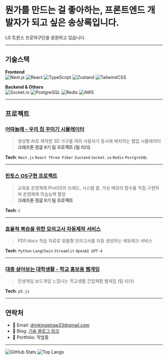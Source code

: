 # 뭔가를 만드는 걸 좋아하는, 프론트엔드 개발자가 되고 싶은 송상록입니다.  

LG 트윈스 프로야구단을 응원하고 있습니다.

---

## 기술스택

**Frontend**  
![Next.js](https://img.shields.io/badge/Next.js-000000?style=flat-square&logo=next.js&logoColor=white)
![React](https://img.shields.io/badge/React-61DAFB?style=flat-square&logo=react&logoColor=black)
![TypeScript](https://img.shields.io/badge/TypeScript-3178C6?style=flat-square&logo=typescript&logoColor=white)
![Zustand](https://img.shields.io/badge/Zustand-443E38?style=flat-square)
![TailwindCSS](https://img.shields.io/badge/Tailwind-06B6D4?style=flat-square&logo=tailwindcss&logoColor=white)

**Backend & Others**  
![Socket.io](https://img.shields.io/badge/Socket.io-010101?style=flat-square&logo=socket.io&logoColor=white)
![PostgreSQL](https://img.shields.io/badge/PostgreSQL-4169E1?style=flat-square&logo=postgresql&logoColor=white)
![Redis](https://img.shields.io/badge/Redis-DC382D?style=flat-square&logo=redis&logoColor=white)
![AWS](https://img.shields.io/badge/AWS-232F3E?style=flat-square&logo=amazon-aws&logoColor=white)

---

## 프로젝트

### [어따놀래 - 우리 집 꾸미기 시뮬레이터](https://github.com/KJ-9th-NMM-Team2/wheretoput)
> 생성형 AI로 제작한 3D 가구를 여러 사용자가 동시에 배치하는 협업 시뮬레이터  
> **크래프톤 정글 9기 팀 프로젝트 (팀 리더)**

**Tech**: `Next.js` `React Three Fiber` `Zustand` `Socket.io` `Redis` `PostgreSQL`

---

### [핀토스 OS구현 프로젝트](https://github.com/ssumday24/pintos_week12)
> 교육용 운영체제 PintOS의 쓰레드, 시스템 콜, 가상 메모리 함수를 직접 구현하며 운영체제 학습능력 함양  
> **크래프톤 정글 9기 팀 프로젝트**

**Tech**: `C`

---

### [효율적 복습을 위한 모의고사 자동제작 서비스](https://github.com/strawberry-tree/test_maker)
> PDF/docx 학습 자료로 맞춤형 모의고사를 자동 생성하는 에듀테크 서비스

**Tech**: `Python` `LangChain` `Streamlit` `OpenAI GPT-4`

---

### [대충 살아보는 대학생활 - 학교 홍보용 웹게임](https://github.com/strawberry-tree/snutopia)
> 인생게임 보드게임 느낌나는 학교생활 간접체험 웹게임 (팀 리더)

**Tech**: `p5.js`

---

## 연락처

- 📧 Email: drinkingstraw33@gmail.com
- 📝 Blog: [기술 블로그 링크](https://velog.io/@strawberry-tree/posts)
- 💼 Portfolio: 작업중

---

![GitHub Stats](https://github-readme-stats.vercel.app/api?username=strawberry-tree&show_icons=true&theme=radical)
![Top Langs](https://github-readme-stats.vercel.app/api/top-langs/?username=strawberry-tree&layout=compact&theme=radical)


